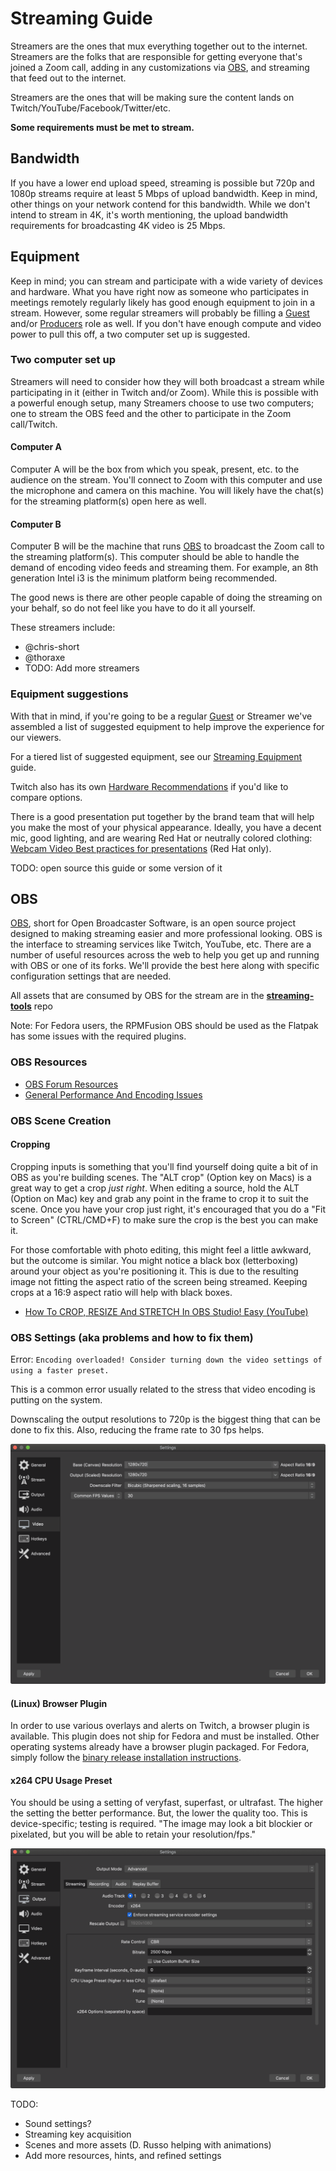 # Streaming Guide

Streamers are the ones that mux everything together out to the internet. Streamers are the folks that are responsible for getting everyone that's joined a Zoom call, adding in any customizations via [OBS](http://obsproject.com/), and streaming that feed out to the internet.

Streamers are the ones that will be making sure the content lands on Twitch/YouTube/Facebook/Twitter/etc.

**Some requirements must be met to stream.**

## Bandwidth

If you have a lower end upload speed, streaming is possible but 720p and 1080p streams require at least 5 Mbps of upload bandwidth. Keep in mind, other things on your network contend for this bandwidth. While we don't intend to stream in 4K, it's worth mentioning, the upload bandwidth requirements for broadcasting 4K video is 25 Mbps.

## Equipment

Keep in mind; you can stream and participate with a wide variety of devices and hardware. What you have right now as someone who participates in meetings remotely regularly likely has good enough equipment to join in a stream. However, some regular streamers will probably be filling a [Guest](README.md#Guests) and/or [Producers](README.md#Producers) role as well. If you don't have enough compute and video power to pull this off, a two computer set up is suggested.

### Two computer set up

Streamers will need to consider how they will both broadcast a stream while participating in it (either in Twitch and/or Zoom). While this is possible with a powerful enough setup, many Streamers choose to use two computers; one to stream the OBS feed and the other to participate in the Zoom call/Twitch.

#### Computer A

Computer A will be the box from which you speak, present, etc. to the audience on the stream. You'll connect to Zoom with this computer and use the microphone and camera on this machine. You will likely have the chat(s) for the streaming platform(s) open here as well.

#### Computer B

Computer B will be the machine that runs [OBS](https://obsproject.com/) to broadcast the Zoom call to the streaming platform(s). This computer should be able to handle the demand of encoding video feeds and streaming them. For example, an 8th generation Intel i3 is the minimum platform being recommended.

The good news is there are other people capable of doing the streaming on your behalf, so do not feel like you have to do it all yourself.

These streamers include:

* @chris-short
* @thoraxe
* TODO: Add more streamers

### Equipment suggestions

With that in mind, if you're going to be a regular [Guest](README.md#Guests) or Streamer we've assembled a list of suggested equipment to help improve the experience for our viewers.

For a tiered list of suggested equipment, see our [Streaming Equipment](pdf/streaming-equipment.pdf) guide.

Twitch also has its own [Hardware Recommendations](https://www.twitch.tv/creatorcamp/en/setting-up-your-stream/hardware-recommendations/) if you'd like to compare options.

There is a good presentation put together by the brand team that will help you make the most of your physical appearance. Ideally, you have a decent mic, good lighting, and are wearing Red Hat or neutrally colored clothing: [Webcam Video
Best practices for presentations](https://docs.google.com/presentation/d/1xnW3hm-jDfwrqma-1j8vzmq4an1mJMk0Y2hQfUkKss4/edit#slide=id.g547716335e_0_260) (Red Hat only).

TODO: open source this guide or some version of it

## OBS

[OBS](https://obsproject.com/), short for Open Broadcaster Software, is an open source project designed to making streaming easier and more professional looking. OBS is the interface to streaming services like Twitch, YouTube, etc. There are a number of useful resources across the web to help you get up and running with OBS or one of its forks. We'll provide the best here along with specific configuration settings that are needed.

All assets that are consumed by OBS for the stream are in the [**streaming-tools**](https://github.com/cloud-platforms-streaming/streaming-tools) repo

Note: For Fedora users, the RPMFusion OBS should be used as the Flatpak has some issues with the required plugins.

### OBS Resources

* [OBS Forum Resources](https://obsproject.com/forum/resources/)
* [General Performance And Encoding Issues](https://obsproject.com/wiki/General-Performance-and-Encoding-Issues)

### OBS Scene Creation

#### Cropping

Cropping inputs is something that you'll find yourself doing quite a bit of in OBS as you're building scenes. The "ALT crop" (Option key on Macs) is a great way to get a crop *just right*. When editing a source, hold the ALT (Option on Mac) key and grab any point in the frame to crop it to suit the scene. Once you have your crop just right, it's encouraged that you do a "Fit to Screen" (CTRL/CMD+F) to make sure the crop is the best you can make it.

For those comfortable with photo editing, this might feel a little awkward, but the outcome is similar. You might notice a black box (letterboxing) around your object as you're positioning it. This is due to the resulting image not fitting the aspect ratio of the screen being streamed. Keeping crops at a 16:9 aspect ratio will help with black boxes.   

* [How To CROP, RESIZE And STRETCH In OBS Studio! Easy (YouTube)](https://youtu.be/qEKBaeTJfpc)

### OBS Settings (aka problems and how to fix them)

Error: `Encoding overloaded! Consider turning down the video settings of using a faster preset.`

This is a common error usually related to the stress that video encoding is putting on the system.

Downscaling the output resolutions to 720p is the biggest thing that can be done to fix this. Also, reducing the frame rate to 30 fps helps.

![Settings -> Video](img/settings-video-resolution.png)

#### (Linux) Browser Plugin
In order to use various overlays and alerts on Twitch, a browser plugin is available. This plugin does not ship for Fedora and must be installed. Other operating systems already have a browser plugin packaged. For Fedora, simply follow the [binary release installation instructions](https://github.com/bazukas/obs-linuxbrowser#installing-binary-release).

#### x264 CPU Usage Preset

You should be using a setting of veryfast, superfast, or ultrafast. The higher the setting the better performance. But, the lower the quality too. This is device-specific; testing is required. "The image may look a bit blockier or pixelated, but you will be able to retain your resolution/fps."

![Settings -> Output -> Streaming](img/settings-output-streaming.png)

TODO:

* Sound settings?
* Streaming key acquisition
* Scenes and more assets (D. Russo helping with animations)
* Add more resources, hints, and refined settings